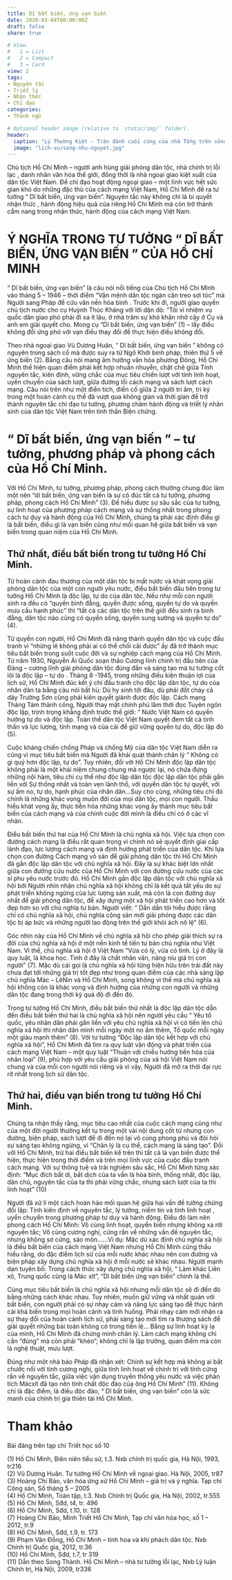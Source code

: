 ```yaml
---
title: Dĩ bất biến, ứng vạn biến
date: 2020-03-04T00:00:00Z
draft: false
share: true

# View.
#   1 = List
#   2 = Compact
#   3 = Card
view: 2
tags:
- Nguyên tắc
- Triết lý
- Nhận thức
- Chỉ đạo
categories:
- Thành ngữ

# Optional header image (relative to `static/img/` folder).
header:
  caption: "Lý Thường Kiệt - Trận đánh cuối cùng của nhà Tống trên sông Như Nguyệt (sông Cầu)"
  image: "lich-su/song-nhu-nguyet.jpg"
---
```


Chủ tịch Hồ Chí Minh – người anh hùng giải phóng dân tộc, nhà chính trị lỗi lạc , danh nhân văn hóa thế giới, đồng thời là nhà ngoại giao kiệt xuất của dân tộc Việt Nam. Để chỉ đạo hoạt động ngoại giao – một lĩnh vực hết sức gian khó do những đặc thù của cách mạng Việt Nam, Hồ Chí Minh đề ra tư tưởng “ Dĩ bất biến, ứng vạn biến”. Nguyên tắc này không chỉ là bí quyết nhận thức , hành động hiệu quả của riêng Hồ Chí Minh mà còn trở thành cẩm nang trong nhận thức, hành động của cách mạng Việt Nam.

# Ý NGHĨA TRONG TƯ TƯỞNG “ DĨ BẤT BIẾN, ỨNG VẠN BIẾN ” CỦA HỒ CHÍ MINH

“ Dĩ bất biến, ứng vạn biến” là câu nói nổi tiếng của Chủ tịch Hồ Chí Minh vào tháng 5 – 1946 – thời điểm “Vận mệnh dân tộc ngàn cân treo sợi tóc” mà Người sang Pháp để cứu vãn nền hòa bình . Trước khi đi, người giao quyền chủ tịch nước cho cụ Huỳnh Thúc Kháng với lời dặn dò: “Tôi vì nhiệm vụ quốc dân giao phó phải đi xa ít lâu, ở nhà trăm sự khó khăn nhờ cậy ở Cụ và anh em giải quyết cho. Mong cụ “Dĩ bất biến, ứng vạn biến” (1) – lấy điều không đổi ứng phó với vạn điều thay đổi để thực hiện điều không đổi.

Theo nhà ngoại giao Vũ Dương Huân, “ Dĩ bất biến, ứng vạn biến ” không có nguyên trong sách cổ mà được suy ra từ Ngô Khởi binh pháp, thiên thứ 5 về ứng biến (2). Bằng câu nói mang âm hưởng văn hóa phương Đông, Hồ Chí Minh thể hiện quan điểm phải kết hợp nhuần nhuyễn, chặt chẽ giữa Tính nguyên tắc, kiên định, vững chắc của mục tiêu chiến lượt với tính linh hoạt, uyển chuyển của sách lượt, giữa đường lối cách mạng và sách lượt cách mạng. Câu nói trên như một điển tích, điển cố giữa 2 người tri âm, tri kỷ trong một hoàn cảnh cụ thể đã vượt qua không gian và thời gian để trở thành nguyên tắc chỉ đạo tư tưởng, phương châm hành động và triết lý nhân sinh của dân tộc Việt Nam trên tinh thần Biện chứng.

# “ Dĩ bất biến, ứng vạn biến ” – tư tưởng, phương pháp và phong cách của Hồ Chí Minh.

Với Hồ Chí Minh, tư tưởng, phương pháp, phong cách thường chung đúc làm một nên “dĩ bất biến, ứng vạn biến là sự cô đúc tất cả tư tưởng, phương pháp, phong cách Hồ Chí Minh” (3). Để hiểu được sự sâu sắc của tư tưởng, sự linh hoạt của phương pháp cách mạng và sự thống nhất trong phong cách tư duy và hành động của Hồ Chí Minh, chúng ta phải xác định điều gì là bất biến, điều gì là vạn biến cũng như mối quan hệ giữa bất biến và vạn biến trong quan niệm của Hồ Chí Minh.

## Thứ nhất, điều bất biến trong tư tưởng Hồ Chí Minh.

Từ hoàn cảnh đau thương của một dân tộc bị mất nước và khát vọng giải phóng dân tộc của một con người yêu nước, điều bất biến đầu tiên trong tư tưởng Hồ Chí Minh là độc lập, tự do của dân tộc. Nếu như mỗi con người sinh ra đều có “quyền bình đẳng, quyền được sống, quyền tự do và quyền mưu cầu hạnh phúc” thì “tất cả các dân tộc trên thế giới đều sinh ra bình đẳng, dân tộc nào cũng có quyền sống, quyền sung sướng và quyền tự do” (4).

Từ quyền con người, Hồ Chí Minh đã nâng thành quyền dân tộc và cuộc đấu tranh vì “những lẽ không phải ai có thể chối cãi được” ấy đã trở thành mục tiêu bất biến trong suốt cuộc đời và sự nghiệp cách mạng của Hồ Chí Minh. Từ năm 1930, Nguyễn Ái Quốc soạn thảo Cương lĩnh chính trị đầu tiên của Đảng – cương lĩnh giải phóng dân tộc đúng đắn và sáng tạo mà tư tưởng cốt lõi là độc lập – tự do . Tháng 8 -1945, trong những điều kiện thuận lợi của lịch sử, Hồ Chí Minh đúc kết ý chí đấu tranh cho độc lập dân tộc, tự do của nhân dân ta bằng câu nói bất hủ: Dù hy sinh tới đâu, dù phải đốt cháy cả dãy Trường Sơn cũng phải kiên quyết giành được độc lập. Cách mạng Tháng Tám thành công, Người thay mặt chính phủ lâm thời đọc Tuyên ngôn độc lập, trịnh trọng khẳng định trước thế giới: “ Nước Việt Nam có quyền hưởng tự do và độc lập. Toàn thể dân tộc Việt Nam quyết đem tất cả tinh thần và lực lượng, tính mạng và của cải để giữ vững quyền tự do, độc lập đó (5). 

Cuộc kháng chiến chống Pháp  và chống Mỹ của dân tộc Việt Nam diễn ra cũng vì mục tiêu bất biến mà Người đã khái quát thành chân lý “ Không có gì quý hơn độc lập, tự do”. Tuy nhiên, đối với Hồ Chí Minh độc lập dân tộc không phải là một khái niệm chung chung mà ngược lại, nó chứa đựng những nội hàm, tiêu chí cụ thể như độc lập dân tộc độc lập dân tộc phải gắn liền với Sự thống nhất và toàn vẹn lãnh thổ, với quyền dân tộc tự quyết, với sự ấm no, tự do, hạnh phúc của nhân dân…Suy cho cùng, những tiêu chí đó chính là những khác vọng muôn đời của mọi dân tộc, mọi con người. Thấu hiểu khát vọng ấy, thực tiễn hóa những khác vọng ấy thành mục tiêu bất biến của cách mạng và của chính cuộc đời mình là điều chỉ có ở các vĩ nhân.

Điều bất biến thứ hai của Hồ Chí Minh là chủ nghĩa xã hội. Việc lựa chọn con đường cách mạng là điều rất quan trọng vì chính nó sẽ quyết định giai cấp lãnh đạo, lực lượng cách mạng và định hướng phát triển của dân tộc. Khi lựa chọn con đường Cách mạng vô sản để giải phóng dân tộc thì Hồ Chí Minh đã gắn độc lập dân tộc với chủ nghĩa xã hội. Đây là sự khác biệt lớn nhất giữa con đường cứu nước của Hồ Chí Minh với con đường cứu nước của các sĩ phu yêu nước trước đó. Hồ Chí Minh gắn độc lập dân tộc với chủ nghĩa xã hội bởi Người nhìn nhận chủ nghĩa xã hội không chỉ là kết quả tất yếu do sự phát triển không ngừng của lực lượng sản xuất, mà còn là con đường duy nhất để giải phóng dân tộc, để xây dựng một xã hội phát triển cao hơn và tốt đẹp hơn so với chủ nghĩa tư bản. Người viết:  “ Dần dần tôi hiểu được rằng chỉ có chủ nghĩa xã hội, chủ nghĩa cộng sản mới giải phóng được các dân tộc bị áp bức và những người lao động trên thế giới khỏi ách nô lệ” (6).

Góc nhìn này của Hồ Chí Minh về chủ nghĩa xã hội cho phép giải thích sự ra đời của chủ nghĩa xã hội ở một nền kinh tế tiền tư bản chủ nghĩa như Việt Nam. Vì thế, chủ nghĩa xã hội ở Việt Nam “Vừa có lý, vừa có tình. Lý ở đây là quy luật, là khoa học. Tình ở đây là chất nhân văn, nâng niu giá trị con người” (7). Mặc dù cái gọi là chủ nghĩa xã hội từng hiện hữu trên trái đất này chưa đạt tới những giá trị tốt đẹp như trong quan điểm của các nhà sáng lập chủ nghĩa Mác – LêNin và Hồ Chí Minh, song không vì thế mà chủ nghĩa xã hội không còn là khác vọng và định hướng của những con người và những dân tộc đang trong thời kỳ quá độ đi đến đó.

Trong tư tưởng Hồ Chí Minh, điều bất biến thứ nhất là độc lập dân tộc dẫn đến điều bất biến thứ hai là chủ nghĩa xã hội nên người yêu cầu “ Yêu tổ quốc, yêu nhân dân phải gắn liền với yêu chủ nghĩa xã hội vì có tiến lên chủ nghĩa xã hội thì nhân dân mình mỗi ngày một no ấm thêm, Tổ quốc mỗi ngày một giàu mạnh thêm” (8). Với tư tưởng “Độc lập dân tộc kết hợp với chủ nghĩa xã hội”, Hồ Chí Minh đã tìm ra quy luật vận động và phát triển của cách mạng Việt Nam – một quy luật “Thuận với chiều hướng tiến hóa của nhân loại” (9), phù hợp với yêu cầu giải phóng của xã hội Việt Nam nói chung và của mỗi con người nói riêng và vì vậy, Người đã mở ra thời đại rực rỡ nhất trong lịch sử dân tộc.

## Thứ hai, điều vạn biến trong tư tưởng Hồ Chí Minh.

Chúng ta nhận thấy rằng, mục tiêu cao nhất của cuộc cách mạng cũng như của một đời người thường kết tụ trong một vài nội dung cốt tử nhưng con đường, biện pháp, sách lượt để đi đến nó lại vô cùng phong phú và đòi hỏi sự sáng tạo không ngừng, vì “Chân lý là cụ thể, cách mạng là sáng tạo”. Đối với Hồ Chí Minh, trừ hai điều bất biến kể trên thì tất cả là vạn biến được thể hiện, thực hiện trong thời điểm và trên mọi lĩnh vực của cuộc đấu tranh cách mạng. Với sự thông tuệ và trải nghiệm sâu sắc, Hồ Chí Minh từng xác định: “Mục đích bất di, bất dịch của ta vẫn là hòa bình, thống nhất, độc lập, dân chủ, nguyên tắc của ta thì phải vững chắc, nhưng sách lượt của ta thì linh hoạt” (10)

Người đã xử lí một cách hoàn hảo mối quan hệ giữa hai vấn đề tưởng chừng đối lập: Tính kiên định về nguyên tắc, lý tưởng, niềm tin và tính linh hoạt , uyển chuyển trong phương pháp tư duy và hành động. Điều đó làm nên phong cách Hồ Chí Minh: Vô cùng linh hoạt, quyền biến nhưng không xa rời nguyên tắc; Vô cùng cương nghị, cứng rắn về những vấn đề nguyên tắc, nhưng không sơ cứng, sáo mòn……Ví dụ: Mặc dù xác định chủ nghĩa xã hội là điều bất biến của cách mạng Việt Nam nhưng Hồ Chí Minh cũng thấu hiểu rằng, do đặc điểm lịch sử của mỗi nước khác nhau nên con đường và biện pháp xây dựng chủ nghĩa xã hội ở mỗi nước sẽ khác nhau. Người mạnh dạn tuyên bố: Trong cách thức xây dựng chủ nghĩa xã hội, “ Làm khác Liên xô, Trung quốc cũng là Mác xít”, “Dĩ bất biến ứng vạn biến” chính là thế.

Cùng mục tiêu bất biến là chủ nghĩa xã hội nhưng mỗi dân tộc sẽ đi đến đó bằng những cách khác nhau. Tuy nhiên, muốn giữ vững và nhất quán với bất biến, con người phải có sự nhạy cảm và năng lực sáng tạo để thực hành cái khả biến trong mọi hoàn cảnh và tình huống. Phải nhạy cảm mới nhận ra sự thay đổi của hoàn cảnh lịch sử, phải sáng tạo mới tìm ra thượng sách để  giải quyết những bài toán không có trong tiền lệ… Bằng sự linh hoạt kỳ lạ của mình, Hồ Chí Minh đã chứng minh chân lý. Làm cách mạng không chỉ cần “đúng” mà còn phải “khéo”; không chỉ là lập trường, quan điểm mà còn là nghệ thuật, mưu lượt.

Đúng như một nhà báo Pháp đã nhận xét: Chính sự kết hợp mà không ai bắt chước nổi với tính cương nghị, giữa tính linh hoạt về chính trị với tính cứng rắn về nguyên tắc, giữa việc vận dụng truyền thống yêu nước và việc phân tích Mácxít đã tạo nên tính chất độc đáo của ông Hồ Chí Minh” (11). Không chỉ là đặc điểm, là điều độc đáo, “ Dĩ bất biến, ứng vạn biến” còn là sức manh của chính trị gia thiên tài Hồ Chí Minh.

# Tham khảo

Bài đăng trên tạp chí Triết học số 10

(1)  Hồ Chí Minh, Biên niên tiểu sử, t.3. Nxb chính trị quốc gia, Hà Nội, 1993, tr216  
(2)  Vũ Dương Huân. Tư tưởng Hồ Chí Minh về ngoại giao. Hà Nội, 2005, tr87  
(3)  Hoàng Chí Bảo, văn hóa ứng xử Hồ Chí Minh – giá trị và ý nghĩa. Tạp chí Cộng sản, Số tháng 5 – 2005  
(4)  Hồ Chí Minh, Toàn tập, t.3. Nxb Chính trị Quốc gia, Hà Nội, 2002, tr.555  
(5)  Hồ Chí Minh, Sđd, t4, tr. 496  
(6)  Hồ Chí Minh, Sđd, t.10, tr. 128  
(7)  Hoàng Chí Bảo, Minh Triết Hồ Chí Minh, Tạp chí văn hóa học, số 1 – 2012, tr.9  
(8)  Hồ Chí Minh, Sđd, t.9, tr. 173  
(9)  Phạm Văn Đồng, Hồ Chí Minh – tinh hoa và khí phách dân tộc. Nxb Chính trị Quốc gia, 2012, tr.36  
(10) Hồ Chí Minh, Sđd, t.7, tr 319  
(11) Dẫn theo Song Thành. Hồ Chí Minh – nhà tư tưởng lỗi lạc, Nxb Lý luận Chính trị, Hà Nội, 2009, tr336
